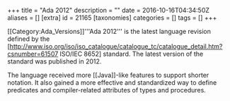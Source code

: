 +++
title = "Ada 2012"
description = ""
date = 2016-10-16T04:34:50Z
aliases = []
[extra]
id = 21165
[taxonomies]
categories = []
tags = []
+++

[[Category:Ada_Versions]]'''Ada 2012''' is the latest language revision defined by the [http://www.iso.org/iso/iso_catalogue/catalogue_tc/catalogue_detail.htm?csnumber=61507 ISO/IEC 8652] standard. The latest version of the standard was published in 2012.

The language received more [[Java]]-like features to support shorter notation. It also gained a more effective and standardized way to define predicates and compiler-related attributes of types and procedures.
